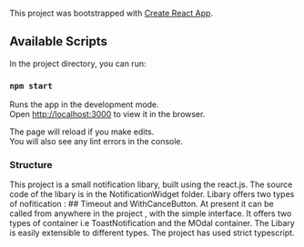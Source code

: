 This project was bootstrapped with [Create React App](https://github.com/facebook/create-react-app).

## Available Scripts

In the project directory, you can run:

### `npm start`

Runs the app in the development mode.<br>
Open [http://localhost:3000](http://localhost:3000) to view it in the browser.

The page will reload if you make edits.<br>
You will also see any lint errors in the console.



### Structure
This project is a small notification libary, built using the react.js. The source code of the libary is in the NotificationWidget folder. 
Libary offers two types of nofitication : ## Timeout and WithCanceButton.
At present it can be called from anywhere in the project , with the simple interface. It offers two types of container i.e ToastNotification and the MOdal container. 
The Libary is easily extensible to different types.
The project has  used strict typescript. 
